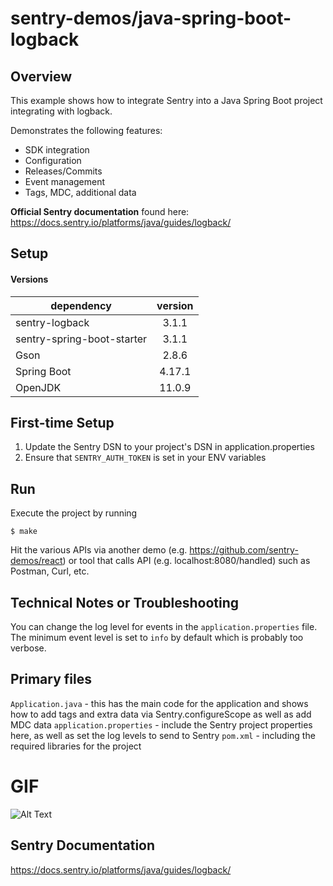 # sentry-demos/java-spring-boot-logback

## Overview

This example shows how to integrate Sentry into a Java Spring Boot project
integrating with logback.

Demonstrates the following features:
- SDK integration
- Configuration
- Releases/Commits
- Event management
- Tags, MDC, additional data

**Official Sentry documentation** found here: 
https://docs.sentry.io/platforms/java/guides/logback/

## Setup
#### Versions

 dependency    | version
| ------------- |:-------------:|
| sentry-logback | 3.1.1 |
| sentry-spring-boot-starter | 3.1.1 |
| Gson | 2.8.6 |
| Spring Boot | 4.17.1 |
| OpenJDK | 11.0.9 |

## First-time Setup
1. Update the Sentry DSN to your project's DSN in application.properties
2. Ensure that `SENTRY_AUTH_TOKEN` is set in your ENV variables

## Run
Execute the project by running 
```
$ make
```

Hit the various APIs via another demo (e.g. https://github.com/sentry-demos/react) or tool that calls API (e.g. localhost:8080/handled) such as Postman, Curl, etc.

## Technical Notes or Troubleshooting
You can change the log level for events in the `application.properties` file.
The minimum event level is set to `info` by default which is probably
too verbose. 

## Primary files
`Application.java` - this has the main code for the application and shows
how to add tags and extra data via Sentry.configureScope as well as add
MDC data
`application.properties` - include the Sentry project properties here, as well
as set the log levels to send to Sentry
`pom.xml` - including the required libraries for the project

# GIF
![Alt Text](express-js-demo.gif)

## Sentry Documentation
https://docs.sentry.io/platforms/java/guides/logback/